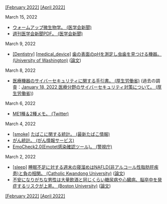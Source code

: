 [\[February 2022\]](2202.md) [\[April 2022\]](2204.md)

March 15, 2022
* [ウォームアップ微生物学。 (医学会新聞)](https://www.igaku-shoin.co.jp/paper/series/0016)
* [週刊医学会新聞PDF。 (医学会新聞)](https://www.igaku-shoin.co.jp/paper/weekly)

March 9, 2022
* [\[Dentistry\]](Dentistry.md) [\[medical_device\]](medical_device.md) [歯の表面のpHを測定し虫歯を見つける機器。 (University of Washington)](https://www.washington.edu/news/2022/03/08/o-ph-a-new-uw-dental-tool-prototype-can-spot-the-acidic-conditions-that-lead-to-cavities/) ([論文](https://doi.org/10.1109/TBME.2022.3153659))

March 8, 2022
* [医療機器のサイバーセキュリティに関する手引書。 (厚生労働省)](https://www.mhlw.go.jp/hourei/doc/tsuchi/T211228I0070.pdf) (過去の調査：[January 18, 2022 医療分野のサイバーセキュリティ対策について。 (厚生労働省)](2201.md))

March 6, 2022
* [ME1種＆2種メモ。 (Twitter)](https://mobile.twitter.com/me_memorandum)

March 4, 2022
* [\[smoke\]](smoke.md) [たばこに関する統計。 (最新たばこ情報)](https://www.health-net.or.jp/tobacco/statistics/)
* [がん統計。 (がん情報サービス)](https://ganjoho.jp/reg_stat/index.html)
* [EmoCheck2.0(Emotet感染確認ツール)。 (警視庁)](https://www.keishicho.metro.tokyo.lg.jp/kurashi/cyber/CS_ad.files/EmoCheck.pdf)

March 2, 2022
* [\[sleep\]](sleep.md) [睡眠不足に対する週末の寝溜めはNAFLD(非アルコール性脂肪肝疾患)と負の相関。 (Catholic Kwandong University)](https://www.medpagetoday.com/gastroenterology/generalhepatology/97410) ([論文](https://doi.org/10.1016/j.aohep.2022.100690))
* [不安になりがちな男性は大量飲酒と同じくらい糖尿病や心臓病、脳卒中を発症するリスクが上昇。 (Boston University)](https://newsroom.heart.org/news/men-who-worry-more-may-develop-heart-disease-and-diabetes-risk-factors-at-younger-ages) ([論文](https://www.ahajournals.org/doi/10.1161/JAHA.121.022006))

[\[February 2022\]](2202.md) [\[April 2022\]](2204.md)
